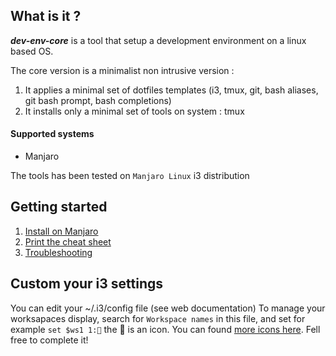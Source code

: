 ## What is it ?

**_dev-env-core_** is a tool that setup a development environment on a linux based OS.

The core version is a minimalist non intrusive version :
1. It applies a minimal set of dotfiles templates (i3, tmux, git, bash aliases, git bash prompt, bash completions)
1. It installs only a minimal set of tools on system : tmux

#### Supported systems

- Manjaro

The tools has been tested on `Manjaro Linux` i3 distribution

## Getting started

1. [Install on Manjaro](./doc/install.md)
2. [Print the cheat sheet](./doc/cheatsheet.md)
3. [Troubleshooting](./doc/troubleshooting.md)

## Custom your i3 settings

You can edit your ~/.i3/config file (see web documentation)
To manage your worksapaces display, search for `Workspace names` in this file, and set for example `set $ws1 1:` the  is an icon. You can found [more icons here](./icons). Fell free to complete it!